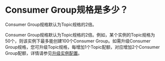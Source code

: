 # Consumer Group规格是多少？

Consumer Group规格默认为Topic规格的2倍。

Consumer Group规格默认为Topic规格的2倍。例如，某个实例的Topic规格为50个，则该实例下最多能创建100个Consumer Group。如需升级Consumer Group规格，您可升级Topic规格，每增加1个Topic配额，对应增加2个Consumer Group配额，详情请参见[升级实例配置](/intl.zh-CN/用户指南/实例/升级实例配置.md)。

